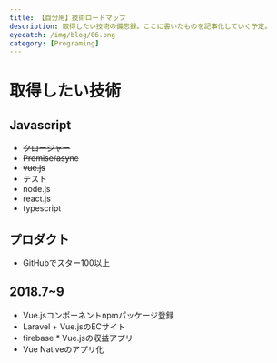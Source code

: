```yaml
---
title: 【自分用】技術ロードマップ 
description: 取得したい技術の備忘録。ここに書いたものを記事化していく予定。
eyecatch: /img/blog/06.png
category: [Programing]
---
```


# 取得したい技術

## Javascript

* ~~クロージャー~~
* ~~Promise/async~~
* ~~vue.js~~
* テスト
* node.js
* react.js
* typescript

## プロダクト

* GitHubでスター100以上

## 2018.7~9  

* Vue.jsコンポーネントnpmパッケージ登録
* Laravel + Vue.jsのECサイト
* firebase * Vue.jsの収益アプリ
* Vue Nativeのアプリ化
